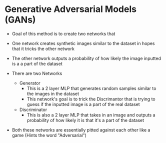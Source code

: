 # Generative Adversarial Models (GANs)
- Goal of this method is to create two networks that
- One network creates synthetic images similar to the dataset in hopes that it tricks the other network 
- The other network outputs a probability of how likely the image inputted is a a part of the dataset

- There are two Networks
    - Generator
        - This is a 2 layer MLP that generates random samples similar to the images in the dataset
        - This network's goal is to trick the Discrimantor that is trying to guess if the inputted image is a part of the real dataset 
    - Discriminator
        - This is also a 2 layer MLP that takes in an image and outputs a probability of how likely it is that it's a part of the dataset 

- Both these networks are essentially pitted against each other like a game (Hints the word "Adversarial")
